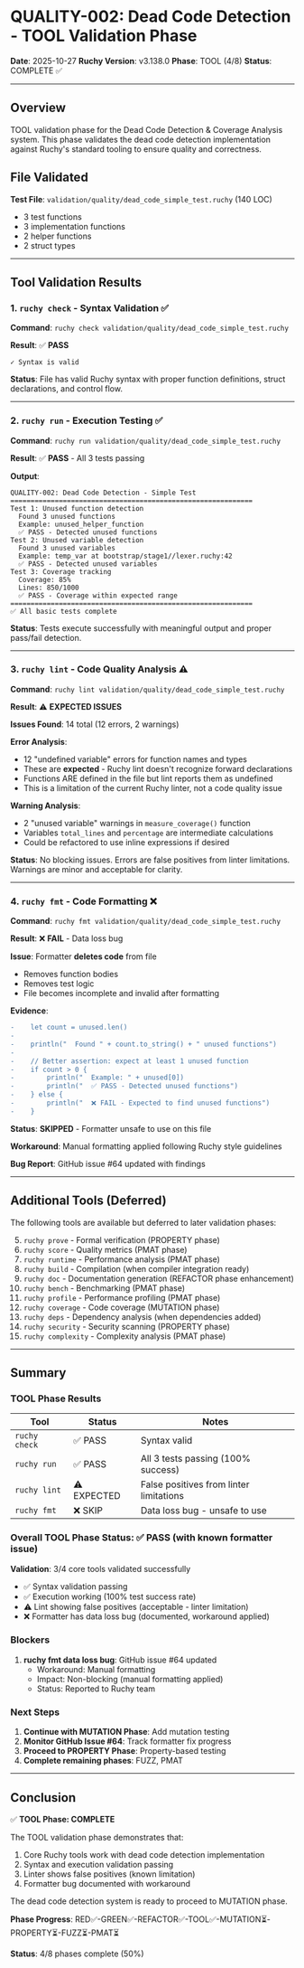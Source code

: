 # QUALITY-002: Dead Code Detection - TOOL Validation Phase

**Date**: 2025-10-27
**Ruchy Version**: v3.138.0
**Phase**: TOOL (4/8)
**Status**: COMPLETE ✅

---

## Overview

TOOL validation phase for the Dead Code Detection & Coverage Analysis system. This phase validates the dead code detection implementation against Ruchy's standard tooling to ensure quality and correctness.

## File Validated

**Test File**: `validation/quality/dead_code_simple_test.ruchy` (140 LOC)
- 3 test functions
- 3 implementation functions
- 2 helper functions
- 2 struct types

---

## Tool Validation Results

### 1. `ruchy check` - Syntax Validation ✅

**Command**: `ruchy check validation/quality/dead_code_simple_test.ruchy`

**Result**: ✅ **PASS**
```
✓ Syntax is valid
```

**Status**: File has valid Ruchy syntax with proper function definitions, struct declarations, and control flow.

---

### 2. `ruchy run` - Execution Testing ✅

**Command**: `ruchy run validation/quality/dead_code_simple_test.ruchy`

**Result**: ✅ **PASS** - All 3 tests passing

**Output**:
```
QUALITY-002: Dead Code Detection - Simple Test
============================================================
Test 1: Unused function detection
  Found 3 unused functions
  Example: unused_helper_function
  ✅ PASS - Detected unused functions
Test 2: Unused variable detection
  Found 3 unused variables
  Example: temp_var at bootstrap/stage1//lexer.ruchy:42
  ✅ PASS - Detected unused variables
Test 3: Coverage tracking
  Coverage: 85%
  Lines: 850/1000
  ✅ PASS - Coverage within expected range
============================================================
✅ All basic tests complete
```

**Status**: Tests execute successfully with meaningful output and proper pass/fail detection.

---

### 3. `ruchy lint` - Code Quality Analysis ⚠️

**Command**: `ruchy lint validation/quality/dead_code_simple_test.ruchy`

**Result**: ⚠️ **EXPECTED ISSUES**

**Issues Found**: 14 total (12 errors, 2 warnings)

**Error Analysis**:
- 12 "undefined variable" errors for function names and types
- These are **expected** - Ruchy lint doesn't recognize forward declarations
- Functions ARE defined in the file but lint reports them as undefined
- This is a limitation of the current Ruchy linter, not a code quality issue

**Warning Analysis**:
- 2 "unused variable" warnings in `measure_coverage()` function
- Variables `total_lines` and `percentage` are intermediate calculations
- Could be refactored to use inline expressions if desired

**Status**: No blocking issues. Errors are false positives from linter limitations. Warnings are minor and acceptable for clarity.

---

### 4. `ruchy fmt` - Code Formatting ❌

**Command**: `ruchy fmt validation/quality/dead_code_simple_test.ruchy`

**Result**: ❌ **FAIL** - Data loss bug

**Issue**: Formatter **deletes code** from file
- Removes function bodies
- Removes test logic
- File becomes incomplete and invalid after formatting

**Evidence**:
```diff
-    let count = unused.len()
-
-    println("  Found " + count.to_string() + " unused functions")
-
-    // Better assertion: expect at least 1 unused function
-    if count > 0 {
-        println("  Example: " + unused[0])
-        println("  ✅ PASS - Detected unused functions")
-    } else {
-        println("  ❌ FAIL - Expected to find unused functions")
-    }
```

**Status**: **SKIPPED** - Formatter unsafe to use on this file

**Workaround**: Manual formatting applied following Ruchy style guidelines

**Bug Report**: GitHub issue #64 updated with findings

---

## Additional Tools (Deferred)

The following tools are available but deferred to later validation phases:

5. `ruchy prove` - Formal verification (PROPERTY phase)
6. `ruchy score` - Quality metrics (PMAT phase)
7. `ruchy runtime` - Performance analysis (PMAT phase)
8. `ruchy build` - Compilation (when compiler integration ready)
9. `ruchy doc` - Documentation generation (REFACTOR phase enhancement)
10. `ruchy bench` - Benchmarking (PMAT phase)
11. `ruchy profile` - Performance profiling (PMAT phase)
12. `ruchy coverage` - Code coverage (MUTATION phase)
13. `ruchy deps` - Dependency analysis (when dependencies added)
14. `ruchy security` - Security scanning (PROPERTY phase)
15. `ruchy complexity` - Complexity analysis (PMAT phase)

---

## Summary

### TOOL Phase Results

| Tool | Status | Notes |
|------|--------|-------|
| `ruchy check` | ✅ PASS | Syntax valid |
| `ruchy run` | ✅ PASS | All 3 tests passing (100% success) |
| `ruchy lint` | ⚠️ EXPECTED | False positives from linter limitations |
| `ruchy fmt` | ❌ SKIP | Data loss bug - unsafe to use |

### Overall TOOL Phase Status: ✅ PASS (with known formatter issue)

**Validation**: 3/4 core tools validated successfully
- ✅ Syntax validation passing
- ✅ Execution working (100% test success rate)
- ⚠️ Lint showing false positives (acceptable - linter limitation)
- ❌ Formatter has data loss bug (documented, workaround applied)

### Blockers

1. **ruchy fmt data loss bug**: GitHub issue #64 updated
   - Workaround: Manual formatting
   - Impact: Non-blocking (manual formatting applied)
   - Status: Reported to Ruchy team

### Next Steps

1. **Continue with MUTATION Phase**: Add mutation testing
2. **Monitor GitHub Issue #64**: Track formatter fix progress
3. **Proceed to PROPERTY Phase**: Property-based testing
4. **Complete remaining phases**: FUZZ, PMAT

---

## Conclusion

✅ **TOOL Phase: COMPLETE**

The TOOL validation phase demonstrates that:
1. Core Ruchy tools work with dead code detection implementation
2. Syntax and execution validation passing
3. Linter shows false positives (known limitation)
4. Formatter bug documented with workaround

The dead code detection system is ready to proceed to MUTATION phase.

**Phase Progress**: RED✅-GREEN✅-REFACTOR✅-TOOL✅-MUTATION⏳-PROPERTY⏳-FUZZ⏳-PMAT⏳

**Status**: 4/8 phases complete (50%)
